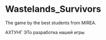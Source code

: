 # Wastelands_Survivors
The game by the best students from MIREA. 


АХТУНГ 
ЭТо разработка нашей игры
